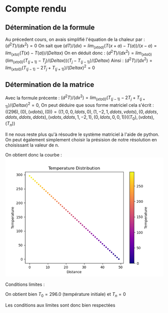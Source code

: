 # Compte rendu

## Détermination de la formule

Au précedent cours, on avais simplifié l'équation de la chaleur par : $(d^2T)/(dx^2)=0$
On sait que $(dT)/(dx)=lim_(xtoa)(T(x+a)-T(a))/(x-a)=lim_(xto)(T(x)-T(a))/(Deltax)$
On en déduit donc : $(d^2T)/(dx^2)=lim_(xto0)(lim_(xto0)(T_(j+1)-T_j)/(Deltax))(T_j-T_(j-1))/(Deltax)$
Ainsi : $(d^2T)/(dx^2)=lim_(xto0)(T_(j-1)-2T_j+T_(j+1))/(Deltax)^2=0$

## Détermination de la matrice

Avec la formule précente : $(d^2T)/(dx^2)=lim_(xto0)(T_(j-1)-2T_j+T_(j+1))/(Deltax)^2=0$, 
On peut déduire que sous forme matriciel cela s'écrit : $((296),(0),(vdots),(0))=((1,0,0,ldots,0),(1,-2,1,ddots,vdots),(0,ddots,ddots,ddots,ddots),(vdots,ddots,1,-2,1),(0,ldots,0,0,1))((T_0),(vdots),(T_n))$

Il ne nous reste plus qu'à résoudre le système matriciel à l'aide de python.
On peut également simplement choisir la présision de notre résolution en choisissant la valeur de n.

On obtient donc la courbe : ![](Figure_1.png)


Conditions limites :

On obtient bien $T_0 = 296.0$ (température initiale)
et $T_n = 0$

Les conditions aux limites sont donc bien respectées